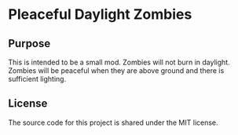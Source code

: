 # Pleaceful Daylight Zombies

## Purpose

This is intended to be a small mod.
Zombies will not burn in daylight.
Zombies will be peaceful when they are above ground and there is sufficient lighting.

## License

The source code for this project is shared under the MIT license.
